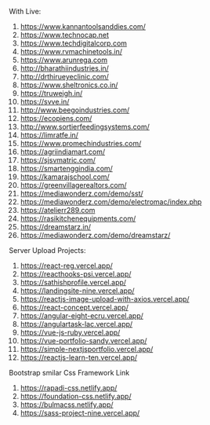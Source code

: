 With Live:

1) https://www.kannantoolsanddies.com/
2) https://www.technocap.net 
3) https://www.techdigitalcorp.com
4) https://www.rvmachinetools.in/
5) https://www.arunrega.com
6) http://bharathiindustries.in/
7) http://drthirueyeclinic.com/
8) https://www.sheltronics.co.in/
9) https://truweigh.in/
10) https://svve.in/
11) http://www.beegoindustries.com/
12) https://ecopiens.com/
13) http://www.sortierfeedingsystems.com/
14) https://limratfe.in/
15) https://www.promechindustries.com/
16) https://agriindiamart.com/
17) https://sjsvmatric.com/
18) https://smartenggindia.com/
19) https://kamarajschool.com/
20) https://greenvillagerealtors.com/
21) https://mediawonderz.com/demo/sst/
22) https://mediawonderz.com/demo/electromac/index.php
23) https://atelierr289.com
24) https://rasikitchenequipments.com/
25) https://dreamstarz.in/ 
26) https://mediawonderz.com/demo/dreamstarz/

Server Upload Projects:
1)  https://react-reg.vercel.app/
2)  https://reacthooks-psi.vercel.app/
3)  https://sathishprofile.vercel.app/
4)  https://landingsite-nine.vercel.app/
5)  https://reactjs-image-upload-with-axios.vercel.app/
6)  https://react-concept.vercel.app/
7)  https://angular-eight-ecru.vercel.app/
8)  https://angulartask-lac.vercel.app/
9) https://vue-js-ruby.vercel.app/
10) https://vue-portfolio-sandy.vercel.app/
11) https://simple-nextjsportfolio.vercel.app/
12) https://reactjs-learn-ten.vercel.app/

Bootstrap smilar Css Framework Link 
1. https://rapadi-css.netlify.app/
2. https://foundation-css.netlify.app/
3. https://bulmacss.netlify.app/
4. https://sass-project-nine.vercel.app/
